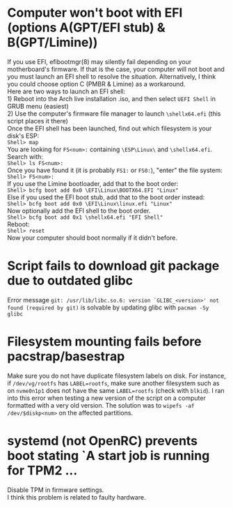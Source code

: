 # Computer won't boot with EFI (options A(GPT/EFI stub) & B(GPT/Limine))
If you use EFI, efibootmgr(8) may silently fail depending on your motherboard's firmware. If that is the case, your computer will not boot and you must launch an EFI shell to resolve the situation. Alternatively, I think you could choose option C (PMBR & Limine) as a workaround.<br>
Here are two ways to launch an EFI shell:<br>
        1) Reboot into the Arch live installation .iso, and then select `UEFI Shell` in GRUB menu (easiest)<br>
        2) Use the computer's firmware file manager to launch `\shellx64.efi` (this script places it there)<br>
Once the EFI shell has been launched, find out which filesystem is your disk's ESP:<br>
        `Shell> map`<br>
You are looking for `FS<num>:` containing `\ESP\Linux\` and `\shellx64.efi`. Search with:<br>
        `Shell> ls FS<num>:`<br>
Once you have found it (it is probably `FS1:` or `FS0:`), "enter" the file system:<br>
        `Shell> FS<num>:`<br>
If you use the Limine bootloader, add that to the boot order:<br>
	        `Shell> bcfg boot add 0x0 \EFI\Linux\BOOTX64.EFI "Linux"`<br>
Else if you used the EFI boot stub, add that to the boot order instead:<br>
	        `Shell> bcfg boot add 0x0 \EFI\Linux\linux.efi "Linux"`<br>
Now optionally add the EFI shell to the boot order.<br>
        `Shell> bcfg boot add 0x1 \shellx64.efi "EFI Shell"`<br>
Reboot:<br>
        `Shell> reset`<br>
Now your computer should boot normally if it didn't before.<br>

# Script fails to download git package due to outdated glibc
Error message ``git: /usr/lib/libc.so.6: version `GLIBC_<version>' not found (required by git)`` is solvable by updating glibc with `pacman -Sy glibc`

# Filesystem mounting fails before pacstrap/basestrap
Make sure you do not have duplicate filesystem labels on disk. For instance, if `/dev/vg/rootfs` has `LABEL=rootfs`, make sure another filesystem such as on `nvme0n1p1` does not have the same `LABEL=rootfs` (check with `blkid`). I ran into this error when testing a new version of the script on a computer formatted with a very old version. The solution was to `wipefs -af /dev/$diskp<num>` on the affected partitions.

# systemd (not OpenRC) prevents boot stating \`A start job is running for TPM2 ...
Disable TPM in firmware settings.<br>
I think this problem is related to faulty hardware.

